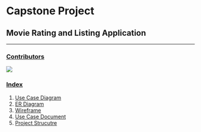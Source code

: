 # Capstone Project
## Movie Rating and Listing Application
---

### <u>Contributors</u>

<a href="https://github.com/thisisakhilmurali/capstone-project-t9-foundation/graphs/contributors">
  <img src="https://contrib.rocks/image?repo=thisisakhilmurali/capstone-project-t9-foundation" />
</a>

<br>


### <u>Index</u>
1. [Use Case Diagram](Team9__UseCaseDiagram.pdf)
2. [ER Diagram](Team9__ER_Diagram.png)
3. [Wireframe](Team9__Wireframe.pdf)
4. [Use Case Document](Team9__UseCaseDocument.pdf)
5. [Project Strucutre](Team9__Project_Structure.pdf)